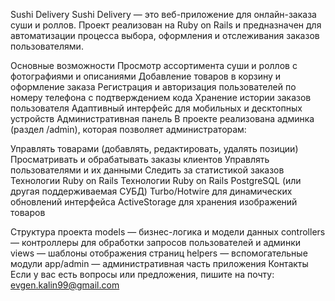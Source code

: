 Sushi Delivery
Sushi Delivery — это веб-приложение для онлайн-заказа суши и роллов. Проект реализован на Ruby on Rails и предназначен для автоматизации процесса выбора, оформления и отслеживания заказов пользователями.

Основные возможности
Просмотр ассортимента суши и роллов с фотографиями и описаниями
Добавление товаров в корзину и оформление заказа
Регистрация и авторизация пользователей по номеру телефона с подтверждением кода
Хранение истории заказов пользователя
Адаптивный интерфейс для мобильных и десктопных устройств
Административная панель
В проекте реализована админка (раздел /admin), которая позволяет администраторам:

Управлять товарами (добавлять, редактировать, удалять позиции)
Просматривать и обрабатывать заказы клиентов
Управлять пользователями и их данными
Следить за статистикой заказов
Технологии
Ruby on Rails
Технологии
Ruby on Rails
PostgreSQL (или другая поддерживаемая СУБД)
Turbo/Hotwire для динамических обновлений интерфейса
ActiveStorage для хранения изображений товаров

Структура проекта
models — бизнес-логика и модели данных
controllers — контроллеры для обработки запросов пользователей и админки
views — шаблоны отображения страниц
helpers — вспомогательные модули
app/admin — административная часть приложения
Контакты
Если у вас есть вопросы или предложения, пишите на почту: evgen.kalin99@gmail.com